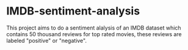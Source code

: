 # IMDB-sentiment-analysis
This project aims to do a sentiment alalysis of an IMDB dataset which contains 50 thousand reviews for top rated movies, these reviews are labeled "positive" or "negative".
